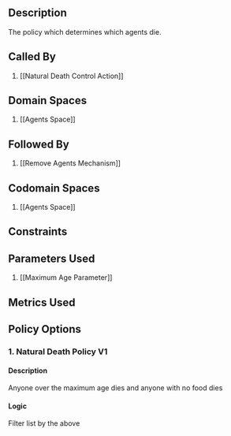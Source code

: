 ## Description

The policy which determines which agents die.
## Called By
1. [[Natural Death Control Action]]
## Domain Spaces
1. [[Agents Space]]
## Followed By
1. [[Remove Agents Mechanism]]
## Codomain Spaces
1. [[Agents Space]]
## Constraints
## Parameters Used
1. [[Maximum Age Parameter]]
## Metrics Used
## Policy Options
### 1. Natural Death Policy V1
#### Description
Anyone over the maximum age dies and anyone with no food dies
#### Logic
Filter list by the above

